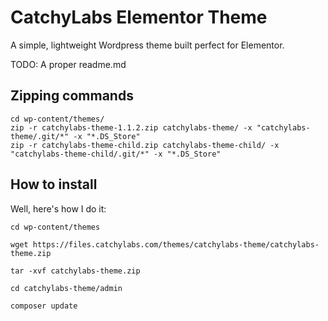 # CatchyLabs Elementor Theme

A simple, lightweight Wordpress theme built perfect for Elementor. 

TODO: A proper readme.md

## Zipping commands

```
cd wp-content/themes/
zip -r catchylabs-theme-1.1.2.zip catchylabs-theme/ -x "catchylabs-theme/.git/*" -x "*.DS_Store"
zip -r catchylabs-theme-child.zip catchylabs-theme-child/ -x "catchylabs-theme-child/.git/*" -x "*.DS_Store"
```

## How to install

Well, here's how I do it:

```
cd wp-content/themes
```
```
wget https://files.catchylabs.com/themes/catchylabs-theme/catchylabs-theme.zip
```
```
tar -xvf catchylabs-theme.zip
```
```
cd catchylabs-theme/admin
```
```
composer update
```
